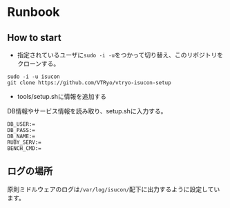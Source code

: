 # Runbook

## How to start

- 指定されているユーザに`sudo -i -u`をつかって切り替え、このリポジトリをクローンする。

```
sudo -i -u isucon
git clone https://github.com/VTRyo/vtryo-isucon-setup
```

- tools/setup.shに情報を追加する

DB情報やサービス情報を読み取り、setup.shに入力する。

```
DB_USER:=
DB_PASS:=
DB_NAME:=
RUBY_SERV:=
BENCH_CMD:=
```

## ログの場所

原則ミドルウェアのログは`/var/log/isucon/`配下に出力するように設定しています。

